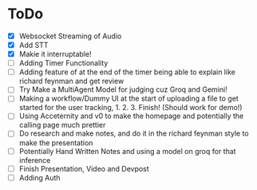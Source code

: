 # ToDo

- [X] Websocket Streaming of Audio
- [X] Add STT
- [X] Makie it interruptable!
- [ ] Adding Timer Functionality
- [ ] Adding feature of at the end of the timer being able to explain like richard feynman and get review
- [ ] Try Make a MultiAgent Model for judging cuz Groq and Gemini!
- [ ] Making a workflow/Dummy UI at the start of uploading a file to get started for the user tracking, 1. 2. 3. Finish! (Should work for demo!)
- [ ] Using Acceternity and v0 to make the homepage and potentially the calling page much prettier
- [ ] Do research and make notes, and do it in the richard feynman style to make the presentation
- [ ] Potentially Hand Written Notes and using a model on groq for that inference
- [ ] Finish Presentation, Video and Devpost
- [ ] Adding Auth
